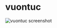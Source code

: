 # vuontuc
![vuontuc screenshot]([https://raw.githubusercontent.com/Descent098/ezcv/master/.github/logo.png](https://github.com/dinhnhatbang/vuontuc/blob/main/screenshot.png?raw=true))
